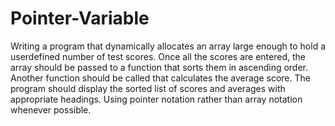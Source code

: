 # Pointer-Variable
Writing a program that dynamically allocates an array large enough to hold a userdefined number of test scores. Once all the scores are entered,
the array should be passed to a function that sorts them in ascending order. Another function should be called that calculates the average score. 
The program should display the sorted list of scores and averages with appropriate headings. Using pointer notation rather than array notation 
whenever possible.
